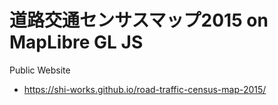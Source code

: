 # 道路交通センサスマップ2015 on MapLibre GL JS
Public Website
- https://shi-works.github.io/road-traffic-census-map-2015/

